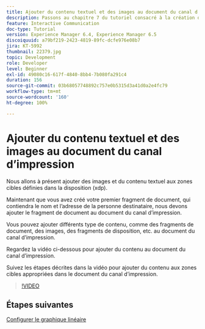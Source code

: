 ```yaml
---
title: Ajouter du contenu textuel et des images au document du canal d’impression
description: Passons au chapitre 7 du tutoriel consacré à la création de votre premier document de communication interactive. Nous allons à présent ajouter des images et du contenu textuel aux zones cibles définies dans la disposition (xdp).
feature: Interactive Communication
doc-type: Tutorial
version: Experience Manager 6.4, Experience Manager 6.5
discoiquuid: a79bf219-2423-4819-89fc-dcfe976e08b7
jira: KT-5992
thumbnail: 22379.jpg
topic: Development
role: Developer
level: Beginner
exl-id: 49080c16-617f-4840-8bb4-7b080fa291c4
duration: 156
source-git-commit: 03b68057748892c757e0b5315d3a41d0a2e4fc79
workflow-type: tm+mt
source-wordcount: '160'
ht-degree: 100%

---
```


# Ajouter du contenu textuel et des images au document du canal d’impression

Nous allons à présent ajouter des images et du contenu textuel aux zones cibles définies dans la disposition (xdp).

Maintenant que vous avez créé votre premier fragment de document, qui contiendra le nom et l’adresse de la personne destinataire, nous devons ajouter le fragment de document au document du canal d’impression.

Vous pouvez ajouter différents type de contenu, comme des fragments de document, des images, des fragments de disposition, etc. au document du canal d’impression.

Regardez la vidéo ci-dessous pour ajouter du contenu au document du canal d’impression.

Suivez les étapes décrites dans la vidéo pour ajouter du contenu aux zones cibles appropriées dans le document du canal d’impression.

>[!VIDEO](https://video.tv.adobe.com/v/22379?quality=12&learn=on)

## Étapes suivantes

[Configurer le graphique linéaire](./configuring-line-chart.md)
